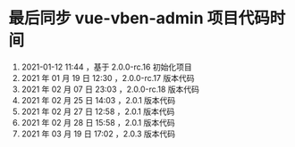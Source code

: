 # 最后同步 vue-vben-admin 项目代码时间

1. 2021-01-12 11:44 ，基于 2.0.0-rc.16 初始化项目
2. 2021 年 01 月 19 日 12:30 ，2.0.0-rc.17 版本代码
3. 2021 年 02 月 07 日 23:03 ，2.0.0-rc.18 版本代码
4. 2021 年 02 月 25 日 14:03 ，2.0.1 版本代码
5. 2021 年 02 月 27 日 12:58 ，2.0.1 版本代码
6. 2021 年 02 月 28 日 15:58 ，2.0.1 版本代码
7. 2021 年 03 月 19 日 17:02 ，2.0.3 版本代码
